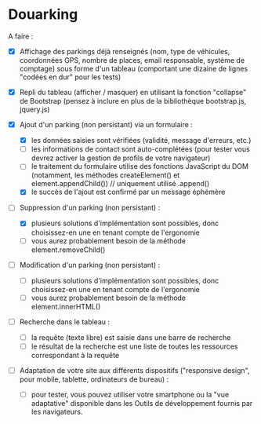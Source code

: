 Douarking
====

A faire :

- [x] Affichage des parkings déjà renseignés (nom, type de véhicules, coordonnées GPS, nombre de places, email responsable, système de comptage) sous forme d'un tableau (comportant une dizaine de lignes "codées en dur" pour les tests)

- [x] Repli du tableau (afficher / masquer) en utilisant la fonction "collapse" de Bootstrap (pensez à inclure en plus de la bibliothèque bootstrap.js, jquery.js)

- [x] Ajout d'un parking (non persistant) via un formulaire :
    - [x] les données saisies sont vérifiées (validité, message d'erreurs, etc.)
    - [ ] les informations de contact sont auto-complétées (pour tester vous devrez activer la gestion de profils de votre navigateur)
    - [ ] le traitement du formulaire utilise des fonctions JavaScript du DOM (notamment, les méthodes createElement() et element.appendChild()) // uniquement utilisé .append()
    - [x] le succès de l'ajout est confirmé par un message éphémère
- [ ] Suppression d'un parking (non persistant) :
    - [x] plusieurs solutions d'implémentation sont possibles, donc choisissez-en une en tenant compte de l'ergonomie
    - [ ] vous aurez probablement besoin de la méthode element.removeChild() 
- [ ] Modification d'un parking (non persistant) :
    - [ ] plusieurs solutions d'implémentation sont possibles, donc choisissez-en une en tenant compte de l'ergonomie
    - [ ] vous aurez probablement besoin de la méthode element.innerHTML()
- [ ] Recherche dans le tableau :
    - [ ] la requête (texte libre) est saisie dans une barre de recherche
    - [ ] le résultat de la recherche est une liste de toutes les ressources correspondant à la requête
- [ ] Adaptation de votre site aux différents dispositifs ("responsive design", pour mobile, tablette, ordinateurs de bureau) :
    - [ ] pour tester, vous pouvez utiliser votre smartphone ou la "vue adaptative" disponible dans les Outils de développement fournis par les navigateurs.